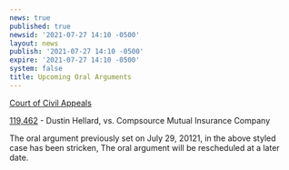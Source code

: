 ```yaml
---
news: true
published: true
newsid: '2021-07-27 14:10 -0500'
layout: news
publish: '2021-07-27 14:10 -0500'
expire: '2021-07-27 14:10 -0500'
system: false
title: Upcoming Oral Arguments
---
```

<u>Court of Civil Appeals</u>

[119,462](http://www.oscn.net/dockets/GetCaseInformation.aspx?db=appellate&number=119462) - Dustin Hellard, vs. Compsource Mutual Insurance Company

The oral argument previously set on July 29, 20121, in the above styled case has been stricken, The oral argument will be rescheduled at a later date.